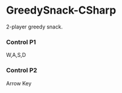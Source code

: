 # GreedySnack-CSharp
2-player greedy snack.

### Control P1

  W,A,S,D
  
### Control P2

  Arrow Key
